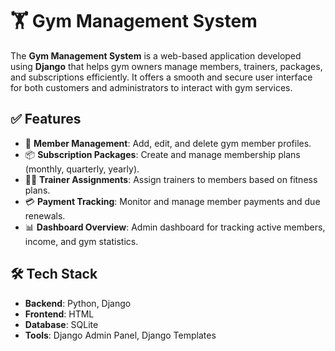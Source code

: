 # 🏋️ Gym Management System

The **Gym Management System** is a web-based application developed using **Django** that helps gym owners manage members, trainers, packages, and subscriptions efficiently. It offers a smooth and secure user interface for both customers and administrators to interact with gym services.

## ✅ Features

- 👥 **Member Management**: Add, edit, and delete gym member profiles.
- 📦 **Subscription Packages**: Create and manage membership plans (monthly, quarterly, yearly).
- 🧑‍🏫 **Trainer Assignments**: Assign trainers to members based on fitness plans.
- 💳 **Payment Tracking**: Monitor and manage member payments and due renewals.
- 📊 **Dashboard Overview**: Admin dashboard for tracking active members, income, and gym statistics.

## 🛠 Tech Stack

- **Backend**: Python, Django
- **Frontend**: HTML
- **Database**: SQLite
- **Tools**: Django Admin Panel, Django Templates
